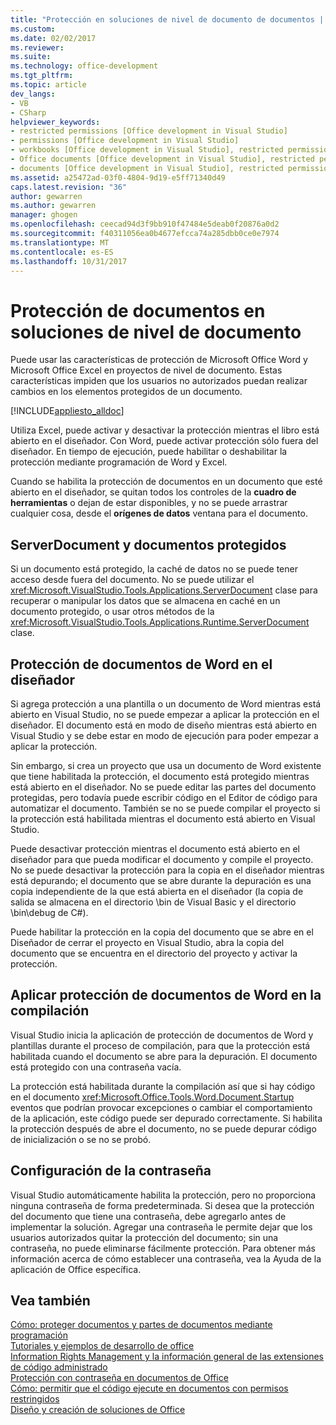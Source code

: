 ```yaml
---
title: "Protección en soluciones de nivel de documento de documentos | Documentos de Microsoft"
ms.custom: 
ms.date: 02/02/2017
ms.reviewer: 
ms.suite: 
ms.technology: office-development
ms.tgt_pltfrm: 
ms.topic: article
dev_langs:
- VB
- CSharp
helpviewer_keywords:
- restricted permissions [Office development in Visual Studio]
- permissions [Office development in Visual Studio]
- workbooks [Office development in Visual Studio], restricted permissions
- Office documents [Office development in Visual Studio], restricted permissions
- documents [Office development in Visual Studio], restricted permissions
ms.assetid: a25472ad-03f0-4804-9d19-e5ff71340d49
caps.latest.revision: "36"
author: gewarren
ms.author: gewarren
manager: ghogen
ms.openlocfilehash: ceecad94d3f9bb910f47484e5deab0f20876a0d2
ms.sourcegitcommit: f40311056ea0b4677efcca74a285dbb0ce0e7974
ms.translationtype: MT
ms.contentlocale: es-ES
ms.lasthandoff: 10/31/2017
---
```

# <a name="document-protection-in-document-level-solutions"></a>Protección de documentos en soluciones de nivel de documento
  Puede usar las características de protección de Microsoft Office Word y Microsoft Office Excel en proyectos de nivel de documento. Estas características impiden que los usuarios no autorizados puedan realizar cambios en los elementos protegidos de un documento.  
  
 [!INCLUDE[appliesto_alldoc](../vsto/includes/appliesto-alldoc-md.md)]  
  
 Utiliza Excel, puede activar y desactivar la protección mientras el libro está abierto en el diseñador. Con Word, puede activar protección sólo fuera del diseñador. En tiempo de ejecución, puede habilitar o deshabilitar la protección mediante programación de Word y Excel.  
  
 Cuando se habilita la protección de documentos en un documento que esté abierto en el diseñador, se quitan todos los controles de la **cuadro de herramientas** o dejan de estar disponibles, y no se puede arrastrar cualquier cosa, desde el **orígenes de datos** ventana para el documento.  
  
## <a name="serverdocument-and-protected-documents"></a>ServerDocument y documentos protegidos  
 Si un documento está protegido, la caché de datos no se puede tener acceso desde fuera del documento. No se puede utilizar el <xref:Microsoft.VisualStudio.Tools.Applications.ServerDocument> clase para recuperar o manipular los datos que se almacena en caché en un documento protegido, o usar otros métodos de la <xref:Microsoft.VisualStudio.Tools.Applications.Runtime.ServerDocument> clase.  
  
## <a name="word-document-protection-in-the-designer"></a>Protección de documentos de Word en el diseñador  
 Si agrega protección a una plantilla o un documento de Word mientras está abierto en Visual Studio, no se puede empezar a aplicar la protección en el diseñador. El documento está en modo de diseño mientras está abierto en Visual Studio y se debe estar en modo de ejecución para poder empezar a aplicar la protección.  
  
 Sin embargo, si crea un proyecto que usa un documento de Word existente que tiene habilitada la protección, el documento está protegido mientras está abierto en el diseñador. No se puede editar las partes del documento protegidas, pero todavía puede escribir código en el Editor de código para automatizar el documento. También se no se puede compilar el proyecto si la protección está habilitada mientras el documento está abierto en Visual Studio.  
  
 Puede desactivar protección mientras el documento está abierto en el diseñador para que pueda modificar el documento y compile el proyecto. No se puede desactivar la protección para la copia en el diseñador mientras está depurando; el documento que se abre durante la depuración es una copia independiente de la que está abierta en el diseñador (la copia de salida se almacena en el directorio \bin de Visual Basic y el directorio \bin\debug de C#).  
  
 Puede habilitar la protección en la copia del documento que se abre en el Diseñador de cerrar el proyecto en Visual Studio, abra la copia del documento que se encuentra en el directorio del proyecto y activar la protección.  
  
## <a name="enforcing-word-document-protection-on-build"></a>Aplicar protección de documentos de Word en la compilación  
 Visual Studio inicia la aplicación de protección de documentos de Word y plantillas durante el proceso de compilación, para que la protección está habilitada cuando el documento se abre para la depuración. El documento está protegido con una contraseña vacía.  
  
 La protección está habilitada durante la compilación así que si hay código en el documento <xref:Microsoft.Office.Tools.Word.Document.Startup> eventos que podrían provocar excepciones o cambiar el comportamiento de la aplicación, este código puede ser depurado correctamente. Si habilita la protección después de abre el documento, no se puede depurar código de inicialización o se no se probó.  
  
## <a name="setting-the-password"></a>Configuración de la contraseña  
 Visual Studio automáticamente habilita la protección, pero no proporciona ninguna contraseña de forma predeterminada. Si desea que la protección del documento que tiene una contraseña, debe agregarlo antes de implementar la solución. Agregar una contraseña le permite dejar que los usuarios autorizados quitar la protección del documento; sin una contraseña, no puede eliminarse fácilmente protección. Para obtener más información acerca de cómo establecer una contraseña, vea la Ayuda de la aplicación de Office específica.  
  
## <a name="see-also"></a>Vea también  
 [Cómo: proteger documentos y partes de documentos mediante programación](../vsto/how-to-programmatically-protect-documents-and-parts-of-documents.md)   
 [Tutoriales y ejemplos de desarrollo de office](../vsto/office-development-samples-and-walkthroughs.md)   
 [Information Rights Management y la información general de las extensiones de código administrado](../vsto/information-rights-management-and-managed-code-extensions-overview.md)   
 [Protección con contraseña en documentos de Office](../vsto/password-protection-on-office-documents.md)   
 [Cómo: permitir que el código ejecute en documentos con permisos restringidos](../vsto/how-to-permit-code-to-run-behind-documents-with-restricted-permissions.md)   
 [Diseño y creación de soluciones de Office](../vsto/designing-and-creating-office-solutions.md)  
  
  
